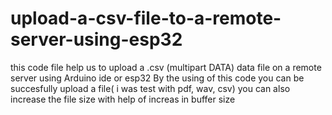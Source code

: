 # upload-a-csv-file-to-a-remote-server-using-esp32
this code file help us to upload a .csv (multipart DATA) data file on a remote server using Arduino ide or esp32 
By the using of this code you can be  succesfully upload a file( i was test with pdf, wav, csv)
you can also increase the file size with help of increas in buffer size

